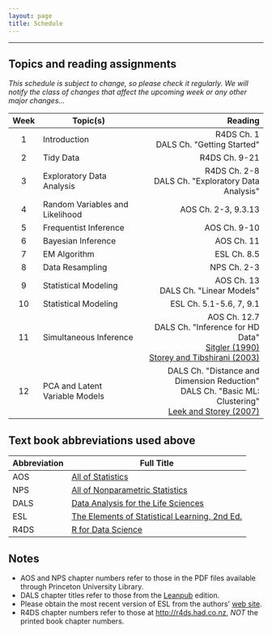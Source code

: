 ```yaml
---
layout: page
title: Schedule
---
```


---

## Topics and reading assignments

*This schedule is subject to change, so please check it regularly.  We will notify the class of changes that affect the upcoming week or any other major changes...*

|  Week  | Topic(s) | Reading |
| :----: | -------- | ------: |
| 1 | Introduction | R4DS Ch. 1 <br> DALS Ch. "Getting Started" |
| 2 | Tidy Data | R4DS Ch. 9-21 |
| 3 | Exploratory Data Analysis | R4DS Ch. 2-8 <br> DALS Ch. "Exploratory Data Analysis" |
| 4 | Random Variables and Likelihood | AOS Ch. 2-3, 9.3.13 |
| 5 | Frequentist Inference | AOS Ch. 9-10 |
| 6 | Bayesian Inference | AOS Ch. 11 |
| 7 | EM Algorithm | ESL Ch. 8.5 |
| 8 | Data Resampling | NPS Ch. 2-3 |
| 9 | Statistical Modeling | AOS Ch. 13 <br> DALS Ch. "Linear Models" |
| 10 | Statistical Modeling | ESL Ch. 5.1-5.6, 7, 9.1 |
| 11 | Simultaneous Inference | AOS Ch. 12.7 <br> DALS Ch. "Inference for HD Data" <br> [Sitgler (1990)](http://projecteuclid.org/euclid.ss/1177012274) <br> [Storey and Tibshirani (2003)](http://www.pnas.org/content/100/16/9440.full) |
| 12 | PCA and Latent Variable Models | DALS Ch. "Distance and Dimension Reduction" <br> DALS Ch. "Basic ML: Clustering" <br> [Leek and Storey (2007)](http://journals.plos.org/plosgenetics/article?id=10.1371/journal.pgen.0030161) |

## Text book abbreviations used above

| Abbreviation | Full Title |
| ---- | ---------- |
AOS | [All of Statistics](https://pulsearch.princeton.edu/catalog/8865289)
NPS | [All of Nonparametric Statistics](https://pulsearch.princeton.edu/catalog/6402948)
DALS | [Data Analysis for the Life Sciences](https://leanpub.com/dataanalysisforthelifesciences)
ESL | [The Elements of Statistical Learning, 2nd Ed.](http://statweb.stanford.edu/~tibs/ElemStatLearn/)
R4DS | [R for Data Science](http://r4ds.had.co.nz)

## Notes

- AOS and NPS chapter numbers refer to those in the PDF files available through Princeton University Library.
- DALS chapter titles refer to those from the [Leanpub](https://leanpub.com/dataanalysisforthelifesciences) edition.
- Please obtain the most recent version of ESL from the authors' [web site](http://statweb.stanford.edu/~tibs/ElemStatLearn/).
- R4DS chapter numbers refer to those at <http://r4ds.had.co.nz>, *NOT* the printed book chapter numbers.



